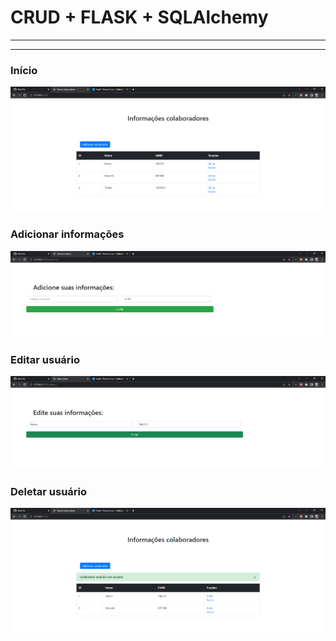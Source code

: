 # CRUD + FLASK + SQLAlchemy
<hr>
<hr>

### Início
![None](crud1.png)

### Adicionar informações
![None](crud2.png)

### Editar usuário
![None](crud4.png)

### Deletar usuário
![None](crud3.png)


